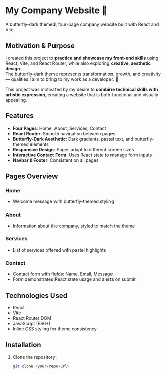 # My Company Website 🦋

A butterfly-dark themed, four-page company website built with React and Vite.

## Motivation & Purpose

I created this project to **practice and showcase my front-end skills** using React, Vite, and React Router, while also exploring **creative, aesthetic design**.  
The butterfly-dark theme represents transformation, growth, and creativity — qualities I aim to bring to my work as a developer. 🦋  

This project was motivated by my desire to **combine technical skills with artistic expression**, creating a website that is both functional and visually appealing.

## Features

- **Four Pages**: Home, About, Services, Contact
- **React Router**: Smooth navigation between pages
- **Butterfly-Dark Aesthetic**: Dark gradients, pastel text, and butterfly-themed elements
- **Responsive Design**: Pages adapt to different screen sizes
- **Interactive Contact Form**: Uses React state to manage form inputs
- **Navbar & Footer**: Consistent on all pages

## Pages Overview

### Home
- Welcome message with butterfly-themed styling

### About
- Information about the company, styled to match the theme

### Services
- List of services offered with pastel highlights

### Contact
- Contact form with fields: Name, Email, Message
- Form demonstrates React state usage and alerts on submit

## Technologies Used

- React
- Vite
- React Router DOM
- JavaScript (ES6+)
- Inline CSS styling for theme consistency

## Installation

1. Clone the repository:
   ```bash
   git clone <your-repo-url>
